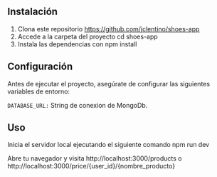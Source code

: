 ## Instalación
1. Clona este repositorio https://github.com/jclentino/shoes-app
2. Accede a la carpeta del proyecto cd shoes-app
3. Instala las dependencias con npm install 

## Configuración
Antes de ejecutar el proyecto, asegúrate de configurar las siguientes variables de entorno:

`DATABASE_URL:` String de conexion de MongoDb.

## Uso
Inicia el servidor local ejecutando el siguiente comando npm run dev

Abre tu navegador y visita http://localhost:3000/products o http://localhost:3000/price/{user_id}/{nombre_producto} 
